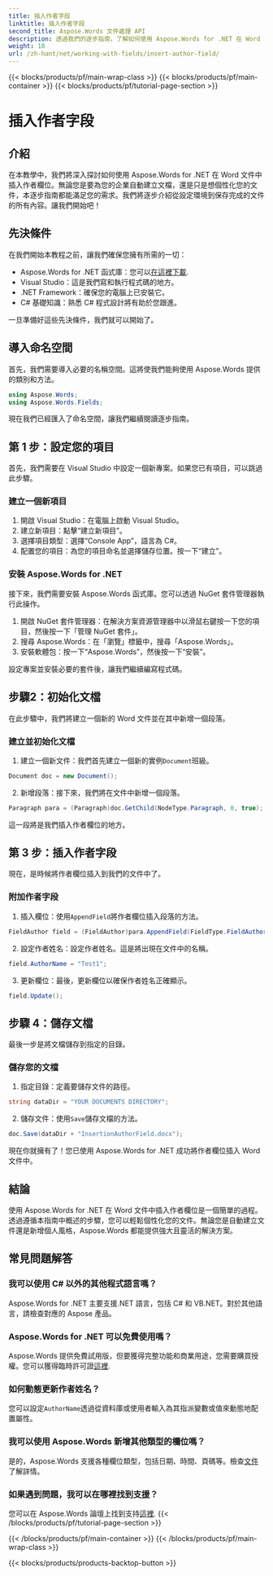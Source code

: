 ```yaml
---
title: 插入作者字段
linktitle: 插入作者字段
second_title: Aspose.Words 文件處理 API
description: 透過我們的逐步指南，了解如何使用 Aspose.Words for .NET 在 Word 文件中插入作者欄位。非常適合自動化文件創建。
weight: 10
url: /zh-hant/net/working-with-fields/insert-author-field/
---
```


{{< blocks/products/pf/main-wrap-class >}}
{{< blocks/products/pf/main-container >}}
{{< blocks/products/pf/tutorial-page-section >}}

# 插入作者字段

## 介紹

在本教學中，我們將深入探討如何使用 Aspose.Words for .NET 在 Word 文件中插入作者欄位。無論您是要為您的企業自動建立文檔，還是只是想個性化您的文件，本逐步指南都能滿足您的需求。我們將逐步介紹從設定環境到保存完成的文件的所有內容。讓我們開始吧！

## 先決條件

在我們開始本教程之前，讓我們確保您擁有所需的一切：

-  Aspose.Words for .NET 函式庫：您可以[在這裡下載](https://releases.aspose.com/words/net/).
- Visual Studio：這是我們寫和執行程式碼的地方。
- .NET Framework：確保您的電腦上已安裝它。
- C# 基礎知識：熟悉 C# 程式設計將有助於您跟進。

一旦準備好這些先決條件，我們就可以開始了。

## 導入命名空間

首先，我們需要導入必要的名稱空間。這將使我們能夠使用 Aspose.Words 提供的類別和方法。

```csharp
using Aspose.Words;
using Aspose.Words.Fields;
```

現在我們已經匯入了命名空間，讓我們繼續閱讀逐步指南。

## 第 1 步：設定您的項目

首先，我們需要在 Visual Studio 中設定一個新專案。如果您已有項目，可以跳過此步驟。

### 建立一個新項目

1. 開啟 Visual Studio：在電腦上啟動 Visual Studio。
2. 建立新項目：點擊“建立新項目”。
3. 選擇項目類型：選擇“Console App”，語言為 C#。
4. 配置您的項目：為您的項目命名並選擇儲存位置。按一下“建立”。

### 安裝 Aspose.Words for .NET

接下來，我們需要安裝 Aspose.Words 函式庫。您可以透過 NuGet 套件管理器執行此操作。

1. 開啟 NuGet 套件管理器：在解決方案資源管理器中以滑鼠右鍵按一下您的項目，然後按一下「管理 NuGet 套件」。
2. 搜尋 Aspose.Words：在「瀏覽」標籤中，搜尋「Aspose.Words」。
3. 安裝軟體包：按一下“Aspose.Words”，然後按一下“安裝”。

設定專案並安裝必要的套件後，讓我們繼續編寫程式碼。

## 步驟2：初始化文檔

在此步驟中，我們將建立一個新的 Word 文件並在其中新增一個段落。

### 建立並初始化文檔

1. 建立一個新文件：我們首先建立一個新的實例`Document`班級。

```csharp
Document doc = new Document();
```

2. 新增段落：接下來，我們將在文件中新增一個段落。

```csharp
Paragraph para = (Paragraph)doc.GetChild(NodeType.Paragraph, 0, true);
```

這一段將是我們插入作者欄位的地方。

## 第 3 步：插入作者字段

現在，是時候將作者欄位插入到我們的文件中了。

### 附加作者字段

1. 插入欄位：使用`AppendField`將作者欄位插入段落的方法。

```csharp
FieldAuthor field = (FieldAuthor)para.AppendField(FieldType.FieldAuthor, false);
```

2. 設定作者姓名：設定作者姓名。這是將出現在文件中的名稱。

```csharp
field.AuthorName = "Test1";
```

3. 更新欄位：最後，更新欄位以確保作者姓名正確顯示。

```csharp
field.Update();
```

## 步驟 4：儲存文檔

最後一步是將文檔儲存到指定的目錄。

### 儲存您的文檔

1. 指定目錄：定義要儲存文件的路徑。

```csharp
string dataDir = "YOUR DOCUMENTS DIRECTORY";
```

2. 儲存文件：使用`Save`儲存文檔的方法。

```csharp
doc.Save(dataDir + "InsertionAuthorField.docx");
```

現在你就擁有了！您已使用 Aspose.Words for .NET 成功將作者欄位插入 Word 文件中。

## 結論

使用 Aspose.Words for .NET 在 Word 文件中插入作者欄位是一個簡單的過程。透過遵循本指南中概述的步驟，您可以輕鬆個性化您的文件。無論您是自動建立文件還是新增個人風格，Aspose.Words 都能提供強大且靈活的解決方案。

## 常見問題解答

### 我可以使用 C# 以外的其他程式語言嗎？

Aspose.Words for .NET 主要支援.NET 語言，包括 C# 和 VB.NET。對於其他語言，請檢查對應的 Aspose 產品。

### Aspose.Words for .NET 可以免費使用嗎？

Aspose.Words 提供免費試用版，但要獲得完整功能和商業用途，您需要購買授權。您可以獲得臨時許可證[這裡](https://purchase.aspose.com/temporary-license/).

### 如何動態更新作者姓名？

您可以設定`AuthorName`透過從資料庫或使用者輸入為其指派變數或值來動態地配置屬性。

### 我可以使用 Aspose.Words 新增其他類型的欄位嗎？

是的，Aspose.Words 支援各種欄位類型，包括日期、時間、頁碼等。檢查[文件](https://reference.aspose.com/words/net/)了解詳情。

### 如果遇到問題，我可以在哪裡找到支援？

您可以在 Aspose.Words 論壇上找到支持[這裡](https://forum.aspose.com/c/words/8).
{{< /blocks/products/pf/tutorial-page-section >}}

{{< /blocks/products/pf/main-container >}}
{{< /blocks/products/pf/main-wrap-class >}}

{{< blocks/products/products-backtop-button >}}
